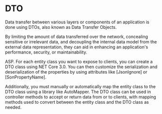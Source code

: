 # DTO

Data transfer between various layers or components of an application is done using DTOs, also known as Data Transfer Objects.

 By limiting the amount of data transferred over the network, concealing sensitive or irrelevant data, and decoupling the internal data model from the external data representation, they can aid in enhancing an application's performance, security, or maintainability.

 ASP. For each entity class you want to expose to clients, you can create a DTO class using NET Core 3.0. You can then customize the serialization and deserialization of the properties by using attributes like [JsonIgnore] or [SonPropertyName].

 Additionally, you must manually or automatically map the entity class to the DTO class using a library like AutoMapper. The DTO class can be used in controller methods to accept or return data from or to clients, with mapping methods used to convert between the entity class and the DTO class as needed.
